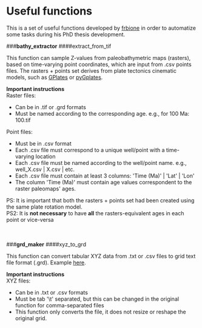 # Useful functions 
This is a set of useful functions developed by [frbione](https://github.com/frbione) in order to automatize some tasks during his PhD thesis development.<br>

    
###**bathy_extractor** 
####extract_from_tif

This function can sample Z-values from paleobathymetric maps (rasters), based on time-varying point coordinates,
which are input from .csv points files. The rasters + points set derives from plate tectonics cinematic models, such as [GPlates](https://www.gplates.org/) or [pyGplates](https://www.gplates.org/docs/pygplates/).
<br>

**Important instructions** <br>
Raster files:
- Can be in .tif or .grd formats
- Must be named according to the corresponding age. e.g., for 100 Ma: 100.tif <br>

Point files:

- Must be in .csv format
- Each .csv file must correspond to a unique well/point with a time-varying location
- Each .csv file must be named according to the well/point name. e.g., well_X.csv | X.csv | etc.
- Each .csv file must contain at least 3 columns: 'Time (Ma)' | 'Lat' | 'Lon' 
- The column 'Time (Ma)' must contain age values correspondent to the raster paleomaps' ages. 

PS: It is important that both the rasters + points set had been created using the same plate rotation model.<br>
PS2: It is **not necessary** to have **all** the rasters-equivalent ages in each point or vice-versa

<br></br>
###**grd_maker** 
####xyz_to_grd


This function can convert tabular XYZ data from .txt or .csv files to grid text file format (.grd). Example [here](http://surferhelp.goldensoftware.com/topics/ascii_grid_file_format.htm).
<br>

**Important instructions** <br>
XYZ files:
- Can be in .txt or .csv formats
- Must be tab '\t' separated, but this can be changed in the original function for comma-separated files<br>
- This function only converts the file, it does not resize or reshape the original grid. 